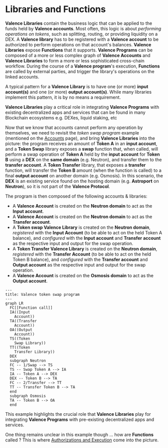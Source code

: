 # Libraries and Functions

**Valence Libraries** contain the business logic that can be applied to the funds held by **Valence accounts**. Most often, this logic is about _performing operations on tokens_, such as splitting, routing, or providing liquidity on a DEX. A **Valence library** has to be registered with a **Valence account** to be authorized to perform operations on that account's balances. **Valence Libraries** expose **Functions** that it supports. **Valence Programs** can be composed of a more or less complex graph of **Valence Accounts** and **Valence Libraries** to form a more or less sophisticated cross-chain workflow. During the course of a **Valence program**'s execution, **Functions** are called by external parties, and trigger the library's operations on the linked accounts.

A typical pattern for a **Valence Library** is to have one (or more) **input account(s)** and one (or more) **output account(s)**. While many libraries implement this pattern, it is by no means a requirement.

**Valence Libraries** play a critical role in integrating **Valence Programs** with existing decentralized apps and services that can be found in many Blockchain ecosystems e.g. DEXes, liquid staking, etc

Now that we know that accounts cannot perform any operation by themselves, we need to revisit the _token swap program_ example (mentioned on the [Accounts](./accounts.md) page), and bring **Valence Libraries** into the picture: the program receives an amount of **Token A** in an **input account**, and a **Token Swap** library exposes a **swap** function that, when called, will perform a swap operation of **Token A** held by the **input account** for **Token B** using a **DEX** on the **same domain** (e.g. Neutron), and transfer them to the **transfer account**. A **Token Transfer** library, that exposes a **transfer** function, will transfer the **Token B** amount (when the function is called) to a final **output account** on another domain (e.g. Osmosis). In this scenario, the **DEX** is an existing service found on the hosting domain (e.g. **Astroport** on **Neutron**), so it is not part of the **Valence Protocol**.

The program is then composed of the following accounts & libraries:
- A **Valence Account** is created on the **Neutron domain** to act as the **Input account**.
- A **Valence Account** is created on the **Neutron domain** to act as the **Transfer account**.
- A **Token swap Valence Library** is created on the **Neutron domain**, _registered_ with the **Input Account** (to be able to act on the held Token A balance), and _configured_ with the **Input account** and **Transfer account** as the respective input and output for the swap operation.
- A **Token Transfer Valence Library** is created on the **Neutron domain**, _registered_ with the **Transfer Account** (to be able to act on the held Token B balance), and _configured_ with the **Transfer account** and **Output account** as the respective input and output for the swap operation.
- A **Valence Account** is created on the **Osmosis domain** to act as the **Output account**.

```mermaid
---
title: Valence token swap program
---
graph LR
  FC[[Function call]]
  IA((Input
	Account))
  TA((Transfer
	Account))
  OA((Output
	Account))
  TS((Token
  	Swap Library))
  TT((Token
  	Transfer Library))
  DEX
  subgraph Neutron
  FC -- 1/Swap --> TS
  TS -- Swap Token A --> IA
  IA -- Token A --> DEX
  DEX -- Token B --> TA
  FC -- 2/Transfer --> TT
  TT -- Transfer Token B --> TA
  end
  subgraph Osmosis
  TA -- Token B --> OA
  end
```

This example highlights the crucial role that **Valence Libraries** play for integrating **Valence Programs** with pre-existing decentralized apps and services.

One thing remains unclear in this example though ... how are **Functions** called ? This is where [Authorizations and Execution](./authorizations_and_execution.md) come into the picture. 
